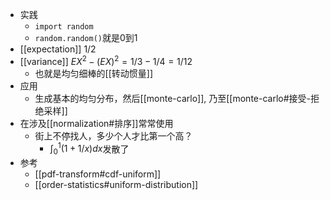 - 实践
  - `import random`
  - `random.random()`就是0到1
- [[expectation]] $1/2$
- [[variance]] $EX^2-(EX)^2=1/3-1/4=1/12$
  - 也就是均匀细棒的[[转动惯量]]
- 应用
  - 生成基本的均匀分布，然后[[monte-carlo]], 乃至[[monte-carlo#接受-拒绝采样]]
- 在涉及[[normalization#排序]]常常使用
  - 街上不停找人，多少个人才比第一个高？
    - $\int_0^1 (1+1/x)dx$发散了
- 参考
  - [[pdf-transform#cdf-uniform]]
  - [[order-statistics#uniform-distribution]]